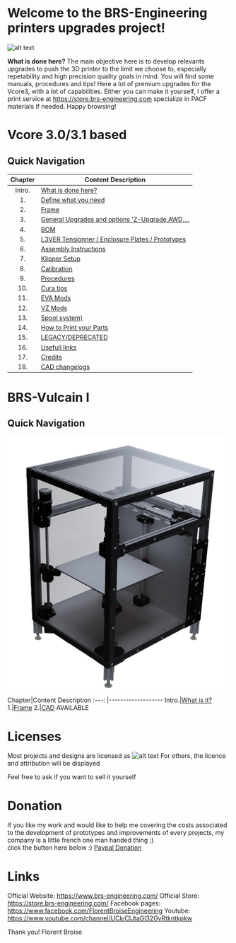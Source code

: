 
# Welcome to the BRS-Engineering printers upgrades project!
![alt text](/image/logo2.png)

**What is done here?**  The main objective here is to develop relevants upgrades to push the 3D printer to the limit we choose to, especially repetability and high precision quality goals in mind. You will find some manuals, procedures and tips!
Here a lot of premium upgrades for the Vcore3, with a lot of capabilities. Either you can make it yourself, I offer a print service at https://store.brs-engineering.com specialize in PACF materials if needed. Happy browsing!

# Vcore 3.0/3.1 based
## Quick Navigation

Chapter|Content Description
:---: |-------------------
Intro.|[What is done here?](/intro.md)
1.|[Define what you need](/defineneeds.md)
2.|[Frame](/frame.md)
3.|[General Upgrades and options 'Z-Upgrade,AWD,...](/componentselection.md)
4.|[BOM](/purchased.md)
5.|[L3VER Tensionner / Enclosure Plates / Prototypes](/products.md)
6.|[Assembly Instructions](/assembly.md)
7.|[Klipper Setup](/Klipper/start-table.md)
8.|[Calibration](/calibration.md)
9.|[Procedures](/procedures.md)
10.|[Cura tips](/software.md)
11.|[EVA Mods](/evamods.md)
12.|[VZ Mods](/vzmods.md)
13.|[Spool system)](/options.md)
14.|[How to Print your Parts](/howtoprint.md)
15.|[LEGACY/DEPRECATED](/deprecated.md)
16.|[Usefull links](/links.md)
17.|[Credits](/credits.md)
18.|[CAD changelogs](/changelogs.md)

# BRS-Vulcain I
## Quick Navigation
![alt text](/image/vulcain13.png)
Chapter|Content Description
 :---: |-------------------
Intro.|[What is it?](/intro1.md)
1.|[Frame](/frame.md)
2.|[CAD](cad/VULACIN-1.3/Vulcain.md) AVAILABLE

# Licenses

Most projects and designs are licensed as
![alt text](/image/licenses.png)
For others, the licence and attribution will be displayed

Feel free to ask if you want to sell it yourself

# Donation

If you like my work and would like to help me covering the costs associated to the development of prototypes and improvements of every projects, my company is a little french one man handed thing ;) <br>
click the button here below :)
[Paypal Donation](https://www.paypal.com/donate/?hosted_button_id=VEMAB3WH74FW2)

# Links

Official Website: https://www.brs-engineering.com/
Official Store: https://store.brs-engineering.com/
Facebook pages: https://www.facebook.com/FlorentBroiseEngineering
Youtube: https://www.youtube.com/channel/UCkiClJtaGl32GyRtkntkpkw

Thank you!
Florent Broise
